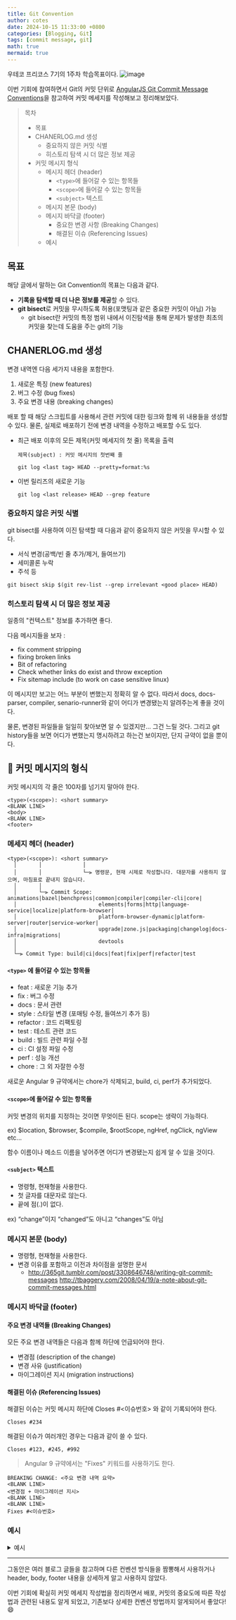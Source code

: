 ```yaml
---
title: Git Convention
author: cotes
date: 2024-10-15 11:33:00 +0800
categories: [Blogging, Git]
tags: [commit message, git]
math: true
mermaid: true
---
```


우테코 프리코스 7기의 1주차 학습목표이다.
![image](https://github.com/user-attachments/assets/ce07ff2d-3c31-4a22-938f-6f70640e2ec4)

이번 기회에 참여하면서 Git의 커밋 단위로  [AngularJS Git Commit Message Conventions](https://gist.github.com/stephenparish/9941e89d80e2bc58a153)을 참고하여 커밋 메세지를 작성해보고 정리해보았다.

> 목차
>
> - 목표
> - CHANERLOG.md 생성
>   - 중요하지 않은 커밋 식별
>   - 히스토리 탐색 시 더 많은 정보 제공
> - 커밋 메시지 형식
>   - 메시지 헤더 (header)
>     - `<type>`에 들어갈 수 있는 항목들
>     - `<scope>`에 들어갈 수 있는 항목들
>     - `<subject>` 텍스트
>   - 메시지 본문 (body)
>   - 메시지 바닥글 (footer)
>     - 중요한 변경 사항 (Breaking Changes)
>     - 해결된 이슈 (Referencing Issues)
>   - 예시

## 목표

해당 글에서 말하는 Git Convention의 목표는 다음과 같다.

- **기록을 탐색할 때 더 나은 정보를 제공**할 수 있다.
- **git bisect**로 커밋을 무시하도록 허용(포맷팅과 같은 중요한 커밋이 아님) 가능
  - git bisect란 커밋의 특정 범위 내에서 이진탐색을 통해 문제가 발생한 최초의 커밋을 찾는데 도움을 주는 git의 기능

## CHANERLOG.md 생성

변경 내역엔 다음 세가지 내용을 포함한다.

1. 새로운 특징 (new features)
2. 버그 수정 (bug fixes)
3. 주요 변경 내용 (breaking changes)

배포 할 때 해당 스크립트를 사용해서 관련 커밋에 대한 링크와 함께 위 내용들을 생성할 수 있다.
물론, 실제로 배포하기 전에 변경 내역을 수정하고 배포할 수도 있다.

- 최근 배포 이후의 모든 제목(커밋 메세지의 첫 줄) 목록을 출력
    ```
    제목(subject) : 커밋 메시지의 첫번째 줄

    git log <last tag> HEAD --pretty=format:%s
    ```
- 이번 릴리즈의 새로운 기능
    ```
    git log <last release> HEAD --grep feature
     ```

### 중요하지 않은 커밋 식별

git bisect를 사용하여 이진 탐색할 때
다음과 같이 중요하지 않은 커밋을 무시할 수 있다.

- 서식 변경(공백/빈 줄 추가/제거, 들여쓰기)
- 세미콜론 누락
- 주석 등

```
git bisect skip $(git rev-list --grep irrelevant <good place> HEAD)
```

### 히스토리 탐색 시 더 많은 정보 제공

일종의 "컨텍스트" 정보를 추가하면 좋다.

다음 메시지들을 보자 :

- fix comment stripping
- fixing broken links
- Bit of refactoring
- Check whether links do exist and throw exception
- Fix sitemap include (to work on case sensitive linux)

이 메시지만 보고는 어느 부분이 변했는지 정확히 알 수 없다.
따라서 docs, docs-parser, compiler, senario-runner와 같이 어디가 변경됐는지 알려주는게 좋을 것이다.

물론, 변경된 파일들을 일일히 찾아보면 알 수 있겠지만... 그건 느릴 것다.
그리고 git history들을 보면 어디가 변했는지 명시하려고 하는건 보이지만, 단지 규약이 없을 뿐이다.

## 💬 커밋 메시지의 형식

커밋 메시지의 각 줄은 100자를 넘기지 말아야 한다.
```
<type>(<scope>): <short summary>
<BLANK LINE>
<body>
<BLANK LINE>
<footer>
```

### 메세지 헤더 (header)

```
<type>(<scope>): <short summary>
  │       │             │
  │       │             └─⫸ 명령문, 현재 시제로 작성합니다. 대문자를 사용하지 않으며, 마침표로 끝내지 않습니다.
  │       │
  │       └─⫸ Commit Scope: animations|bazel|benchpress|common|compiler|compiler-cli|core|
  │                          elements|forms|http|language-service|localize|platform-browser|
  │                          platform-browser-dynamic|platform-server|router|service-worker|
  │                          upgrade|zone.js|packaging|changelog|docs-infra|migrations|
  │                          devtools
  │
  └─⫸ Commit Type: build|ci|docs|feat|fix|perf|refactor|test
```

#### `<type>` 에 들어갈 수 있는 항목들

- feat : 새로운 기능 추가
- fix : 버그 수정
- docs : 문서 관련
- style : 스타일 변경 (포매팅 수정, 들여쓰기 추가 등)
- refactor : 코드 리팩토링
- test : 테스트 관련 코드
- build : 빌드 관련 파일 수정
- ci : CI 설정 파일 수정
- perf : 성능 개선
- chore : 그 외 자잘한 수정

 새로운 Angular 9 규약에서는 chore가 삭제되고, build, ci, perf가 추가되었다.

#### `<scope>`에 들어갈 수 있는 항목들

커밋 변경의 위치를 ​​지정하는 것이면 무엇이든 된다. scope는 생략이 가능하다.

ex) $location, $browser, $compile, $rootScope, ngHref, ngClick, ngView etc...

함수 이름이나 메소드 이름을 넣어주면 어디가 변경됐는지 쉽게 알 수 있을 것이다.

#### `<subject>` 텍스트

- 명령형, 현재형을 사용한다.
- 첫 글자를 대문자로 않는다.
- 끝에 점(.)이 없다.

ex) “change”이지 “changed”도 아니고 “changes”도 아님

### 메시지 본문 (body)

- 명령형, 현재형을 사용한다.
- 변경 이유를 포함하고 이전과 차이점을 설명한 문서
  - <http://365git.tumblr.com/post/3308646748/writing-git-commit-messages> <http://tbaggery.com/2008/04/19/a-note-about-git-commit-messages.html>

### 메시지 바닥글 (footer)

#### 주요 변경 내역들 (Breaking Changes)

모든 주요 변경 내역들은 다음과 함께 하단에 언급되어야 한다.

- 변경점 (description of the change)
- 변경 사유 (justification)
- 마이그레이션 지시 (migration instructions)

#### 해결된 이슈 (Referencing Issues)

해결된 이슈는 커밋 메시지 하단에 Closes #<이슈번호> 와 같이 기록되어야 한다.

`Closes #234`

해결된 이슈가 여러개인 경우는 다음과 같이 쓸 수 있다.

`Closes #123, #245, #992`

> Angular 9 규약에서는 "Fixes" 키워드를 사용하기도 한다.

```
BREAKING CHANGE: <주요 변경 내역 요약>
<BLANK LINE>
<변경점 + 마이그레이션 지시>
<BLANK LINE>
<BLANK LINE>
Fixes #<이슈번호>
```

### 예시

<details>
<summary>예시</summary>
<div markdown="1">

```
feat($browser): onUrlChange event (popstate/hashchange/polling)
Added new event to $browser:
- forward popstate event if available
- forward hashchange event if popstate not available
- do polling when neither popstate nor hashchange available
Breaks $browser.onHashChange, which was removed (use onUrlChange instead)
```

```
fix($compile): couple of unit tests for IE9

Older IEs serialize html uppercased, but IE9 does not...
Would be better to expect case insensitive, unfortunately jasmine does
not allow to user regexps for throw expectations.

Closes #392
Breaks foo.bar api, foo.baz should be used instead
```

```
feat(directive): ng:disabled, ng:checked, ng:multiple, ng:readonly, ng:selected

New directives for proper binding these attributes in older browsers (IE).
Added coresponding description, live examples and e2e tests.

Closes #351
```

```
style($location): add couple of missing semi colons
```

```
docs(guide): updated fixed docs from Google Docs

Couple of typos fixed:
- indentation
- batchLogbatchLog -> batchLog
- start periodic checking
- missing brace
```

```
feat($compile): simplify isolate scope bindings

Changed the isolate scope binding options to:
  - @attr - attribute binding (including interpolation)
  - =model - by-directional model binding
  - &expr - expression execution binding

This change simplifies the terminology as well as
number of choices available to the developer. It
also supports local name aliasing from the parent.

BREAKING CHANGE: isolate scope bindings definition has changed and
the inject option for the directive controller injection was removed.

To migrate the code follow the example below:

Before:

scope: {
  myAttr: 'attribute',
  myBind: 'bind',
  myExpression: 'expression',
  myEval: 'evaluate',
  myAccessor: 'accessor'
}

After:

scope: {
  myAttr: '@',
  myBind: '@',
  myExpression: '&',
  // myEval - usually not useful, but in cases where the expression is assignable, you can use '='
  myAccessor: '=' // in directive's template change myAccessor() to myAccessor
}

The removed `inject` wasn't generaly useful for directives so there should be no code using it.
```
</div>
</details>

---

그동안은 여러 블로그 글들을 참고하며 다른 컨벤션 방식들을 짬뽕해서 사용하거나 header, body, footer 내용을 상세하게 알고 사용하지 않았다.

이번 기회에 확실히 커밋 메세지 작성법을 정리하면서
배포, 커밋의 중요도에 따른 작성법과 관련된 내용도 알게 되었고, 기존보다 상세한 컨벤션 방법까지 알게되어서 좋았다! 😄
